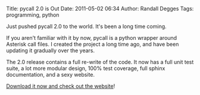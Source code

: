 Title: pycall 2.0 is Out
Date: 2011-05-02 06:34
Author: Randall Degges
Tags: programming, python


Just pushed pycall 2.0 to the world. It's been a long time coming.

If you aren't familiar with it by now, pycall is a python wrapper around
Asterisk call files. I created the project a long time ago, and have been
updating it gradually over the years.

The 2.0 release contains a full re-write of the code. It now has a full unit
test suite, a lot more modular design, 100% test coverage, full sphinx
documentation, and a sexy website.

[Download it now and check out the website][]!

  [Download it now and check out the website]: http://pycall.org/ "pycall"
